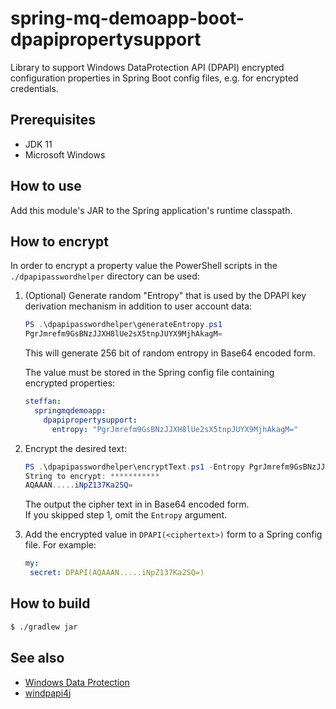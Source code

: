 # spring-mq-demoapp-boot-dpapipropertysupport

Library to support Windows DataProtection API (DPAPI) encrypted  
configuration properties in Spring Boot config files, e.g. for encrypted  
credentials.

## Prerequisites

- JDK 11
- Microsoft Windows

## How to use

Add this module's JAR to the Spring application's runtime classpath.

## How to encrypt

In order to encrypt a property value the PowerShell scripts in the
`./dpapipasswordhelper` directory can be used:

1. (Optional) Generate random "Entropy" that is used by the DPAPI key
   derivation mechanism in addition to user account data:

   ``` powershell
   PS .\dpapipasswordhelper\generateEntropy.ps1
   PgrJmrefm9GsBNzJJXH8lUe2sX5tnpJUYX9MjhAkagM=
   ```
   This will generate 256 bit of random entropy in Base64 encoded form.

   The value must be stored in the Spring config file containing  
   encrypted properties:

    ``` yaml
    steffan:
      springmqdemoapp:
        dpapipropertysupport:
          entropy: "PgrJmrefm9GsBNzJJXH8lUe2sX5tnpJUYX9MjhAkagM="
    ```

2. Encrypt the desired text:

    ``` powershell
   PS .\dpapipasswordhelper\encryptText.ps1 -Entropy PgrJmrefm9GsBNzJJXH8lUe2sX5tnpJUYX9MjhAkagM=
   String to encrypt: ***********
   AQAAAN.....iNpZ137Ka2SQ=
   ```

   The output the cipher text in in Base64 encoded form.  
   If you skipped step 1, omit the `Entropy` argument.

3. Add the encrypted value in `DPAPI(<ciphertext>)` form to a Spring
   config file.
   For example:

   ``` yaml
   my:
    secret: DPAPI(AQAAAN.....iNpZ137Ka2SQ=)
   ```

## How to build

``` bash
$ ./gradlew jar
```

## See also
- [Windows Data Protection](https://docs.microsoft.com/en-us/previous-versions/ms995355(v%3Dmsdn.10))
- [windpapi4j](https://github.com/peter-gergely-horvath/windpapi4j)
